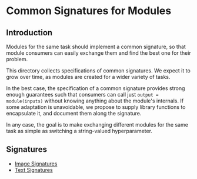 # Common Signatures for Modules

## Introduction

Modules for the same task should implement a common signature, so that module
consumers can easily exchange them and find the best one for their problem.

This directory collects specifications of common signatures. We expect it
to grow over time, as modules are created for a wider variety of tasks.

In the best case, the specification of a common signature provides strong enough
guarantees such that consumers can call just `output = module(inputs)` without
knowing anything about the module's internals. If some adaptation is
unavoidable, we propose to supply library functions to encapsulate it, and
document them along the signature.

In any case, the goal is to make exchanging different modules for the same task
as simple as switching a string-valued hyperparameter.


## Signatures

*   [Image Signatures](images.md)
*   [Text Signatures](text.md)
